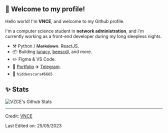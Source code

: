 ## :wave: Welcome to my profile!

Hello world! I'm **VNCE**, and welcome to my Github profile.

I'm a computer science student in **network administration**, and i'm currently working as a front-end developer during my long sleepless nights.

- :hammer_and_pick: Python / ~~Markdown~~. ReactJS.
- :package: Building [lunacy](https://github.com/VZCE/lunacy), [beescdl](https://github.com/VZCE/beescdl), and more.
- :pencil2: Figma & VS Code.
- :memo: [Portfolio](https://) :airplane: [Telegram](https://t.me/yungvnce).
- :peach: `hiddenscars#6665`

## :sparkles: Stats

<img src="https://github-readme-stats.vercel.app/api?username=VZCE&include_all_commits=true&count_private=true&show_icons=true&line_height=20&title_color=7A7ADB&icon_color=2234AE&text_color=D3D3D3&bg_color=0,000000,130F40" alt="VZCE's Github Stats">

<!--

<img  align="center"  src="https://github-readme-stats.anuraghazra1.vercel.app/api/top-langs/?username=VZCE&title_color=7A7ADB&icon_color=2234AE&text_color=D3D3D3&bg_color=0,000000,130F40&langs_count=5"/>

-->

---
Credit: [VNCE](https://github.com/VZCE)

Last Edited on: 25/05/2023

